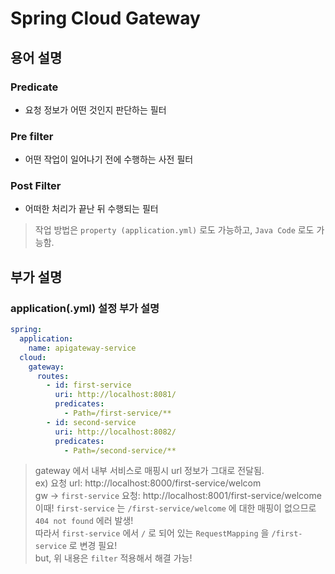 # Spring Cloud Gateway

## 용어 설명

### Predicate
 - 요청 정보가 어떤 것인지 판단하는 필터

### Pre filter
 - 어떤 작업이 일어나기 전에 수행하는 사전 필터

### Post Filter
 - 어떠한 처리가 끝난 뒤 수행되는 필터

> 작업 방법은 `property (application.yml)` 로도 가능하고, `Java Code` 로도 가능함.

## 부가 설명

### application(.yml) 설정 부가 설명

```yaml
spring:
  application:
    name: apigateway-service
  cloud:
    gateway:
      routes:
        - id: first-service
          uri: http://localhost:8081/
          predicates:
            - Path=/first-service/**
        - id: second-service
          uri: http://localhost:8082/
          predicates:
            - Path=/second-service/**
```
> gateway 에서 내부 서비스로 매핑시 url 정보가 그대로 전달됨. <br>
> ex) 요청 url: http://localhost:8000/first-service/welcom <br>
>    gw -> `first-service` 요청: http://localhost:8001/first-service/welcome <br>
>  이때! `first-service` 는 `/first-service/welcome` 에 대한 매핑이 없으므로 `404 not found` 에러 발생! <br>
>  따라서 `first-service` 에서 `/` 로 되어 있는 `RequestMapping` 을 `/first-service` 로 변경 필요! <br>
> but, 위 내용은 `filter` 적용해서 해결 가능!